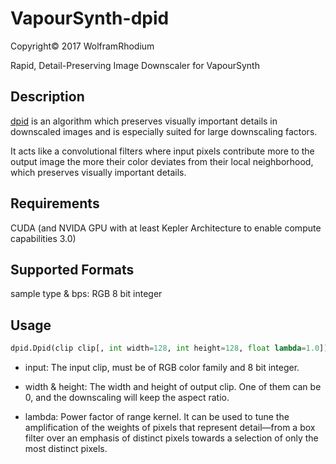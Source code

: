 # VapourSynth-dpid
Copyright© 2017 WolframRhodium

Rapid, Detail-Preserving Image Downscaler for VapourSynth
## Description
[dpid](http://www.gcc.tu-darmstadt.de/home/proj/dpid/) is an algorithm which preserves visually important details in downscaled images and is especially suited for large downscaling factors.

It acts like a convolutional filters where input pixels contribute more to the output image the more their color deviates from their local neighborhood, which preserves visually important details.

## Requirements
CUDA (and NVIDA GPU with at least Kepler Architecture to enable compute capabilities 3.0)

## Supported Formats

sample type & bps: RGB 8 bit integer

## Usage

```python
dpid.Dpid(clip clip[, int width=128, int height=128, float lambda=1.0])
```

- input:
    The input clip, must be of RGB color family and 8 bit integer.

- width & height:
    The width and height of output clip. One of them can be 0, and the downscaling will keep the aspect ratio.

- lambda:
    Power factor of range kernel. It can be used to tune the amplification of the weights of pixels that represent detail—from a box filter over an emphasis of distinct pixels towards a selection of only the most distinct pixels.